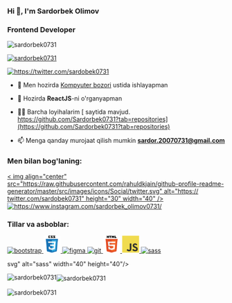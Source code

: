 <h3>Hi 👋, I'm Sardorbek Olimov</h3>
<h3>Frontend Developer</h3>

<p align="left"> <img src=" https://komarev.com/ghpvc/?username=sardorbek0731&label=Profile%20views&color=0e75b6&style=flat" alt="sardorbek0731" /> </p>

<p align="left"> <a href="https:/ /github.com/ryo-ma/github-profile-trophy"><img src="https://github-profile-trophy.vercel.app/?username=sardorbek0731" alt="sardorbek0731" /></a > </p>

<p align="left"> <a href="https://twitter.com/https://twitter.com/sardobek0731" target="blank"><img src="https:/ /img.shields.io/twitter/follow/https://twitter.com/sardobek0731?logo=twitter&style=for-the-badge" alt="https://twitter.com/sardobek0731" /></a> </p>

- 🔭 Men hozirda [Kompyuter bozori](https://computer-market.netlify.app/) ustida ishlayapman

- 🌱 Hozirda **ReactJS**-ni o'rganyapman

- 👨‍💻 Barcha loyihalarim [ saytida mavjud. https://github.com/Sardorbek0731?tab=repositories](https://github.com/Sardorbek0731?tab=repositories)

- 📫 Menga qanday murojaat qilish mumkin **sardor.20070731@gmail.com**

<h3 align= "left">Men bilan bog'laning:</h3>
<p align="left">
<a href="https://twitter.com/https://twitter.com/sardobek0731" target="blank">< img align="center" src="https://raw.githubusercontent.com/rahuldkjain/github-profile-readme-generator/master/src/images/icons/Social/twitter.svg" alt="https:// twitter.com/sardobek0731" height="30" width="40" /></a>
<a href="https://instagram.com/https://www.instagram.com/sardorbek_olimov0731/" target="blank"><img align="center" src="https://raw.githubusercontent. com/rahuldkjain/github-profile-readme-generator/master/src/images/icons/Social/instagram.svg" alt="https://www.instagram.com/sardorbek_olimov0731/" height="30" width="" 40" /></a>
</p>

<h3 align="left">Tillar va asboblar:</h3>
<p align="left"> <a href="https://getbootstrap.com" target="_blank" rel="noreferrer"> <img src="https://raw.githubusercontent.com/devicons/devicon /master/icons/bootstrap/bootstrap-plain-wordmark.svg" alt="bootstrap" width="40" height="40"/> </a> <a href="https://www.w3schools.com /css/" target="_blank" rel="noreferrer"> <img src="https://raw.githubusercontent.com/devicons/devicon/master/icons/css3/css3-original-wordmark.svg" alt= "css3" width="40" height="40"/> </a> <a href="https://www.figma.com/" target="_blank" rel="noreferrer"> <img src="https://www.vectorlogo.zone/logos/figma/figma-icon.svg" alt="figma" kengligi="40" balandligi ="40"/> </a> <a href="https://git-scm.com/" target="_blank" rel="noreferrer"> <img src="https://www.vectorlogo. zona/logos/git-scm/git-scm-icon.svg" alt="git" width="40" height="40"/> </a> <a href="https://www.w3. org/html/" target="_blank" rel="noreferrer"> <img src="https://raw.githubusercontent.com/devicons/devicon/master/icons/html5/html5-original-wordmark.svg" alt="html5" width="40" height="40"/> </a> <a href="https://developer.mozilla.org/en-US/docs/Web/JavaScript" target= "_blank" rel="noreferrer"> <img src="https://raw.githubusercontent.com/devicons/devicon/master/icons/javascript/javascript-original.svg" alt="javascript" kengligi="40" height="40"/> </a> <a href="https://sass-lang.com" target="_blank" rel="noreferrer"> <img src="https://raw.githubusercontent. com/devicons/devicon/master/icons/sass/sass-original.svg" alt="sass" width="40" height="40"/> </a> </p>svg" alt="sass" width="40" height="40"/> </a> </p>

<p><img align="left" src="https://github-readme-stats.vercel.app/api/top-langs?username=sardorbek0731&show_icons=true&locale=en&layout=compact" alt="sardorbek0731" /> </p>

<p> <img align="center" src="https://github-readme-stats.vercel.app/api?username=sardorbek0731&show_icons=true&locale=en" alt="sardorbek0731" /> </p>

<p><img align="center" src="https://github-readme-streak-stats.herokuapp.com/?user=sardorbek0731&" alt="sardorbek0731" /></p>
